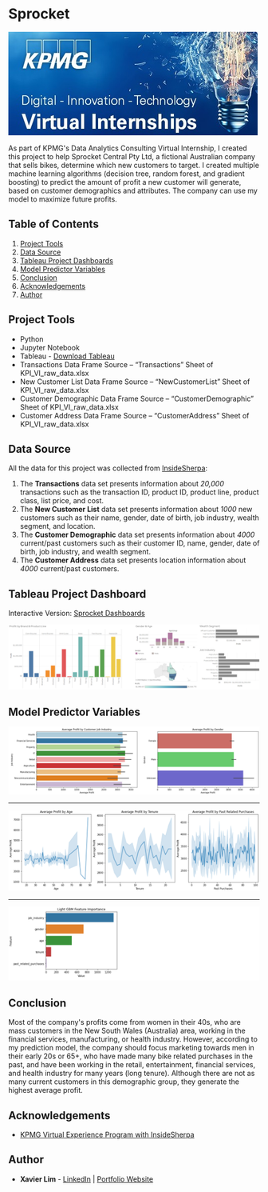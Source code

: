 # Sprocket
![Sprocket Header](https://github.com/xavier-lim/sprocket/blob/master/images/header.jfif)

As part of KPMG's Data Analytics Consulting Virtual Internship, I created this project to help Sprocket Central Pty Ltd, a fictional Australian company that sells bikes, determine which new customers to target. I created multiple machine learning algorithms (decision tree, random forest, and gradient boosting) to predict the amount of profit a new customer will generate, based on customer demographics and attributes. The company can use my model to maximize future profits.


## Table of Contents
1.	[Project Tools](https://github.com/xavier-lim/sprocket#project-tools)
2.	[Data Source](https://github.com/xavier-lim/sprocket#data-source)
3.	[Tableau Project Dashboards](https://github.com/xavier-lim/sprocket#tableau-project-dashboards)
4.	[Model Predictor Variables](https://github.com/xavier-lim/sprocket#model-predictor-variables)
5.	[Conclusion](https://github.com/xavier-lim/sprocket#conclusion)
6.	[Acknowledgements](https://github.com/xavier-lim/sprocket#acknowledgements)
7.	[Author](https://github.com/xavier-lim/sprocket#author)

## Project Tools
*	Python
*	Jupyter Notebook
*	Tableau - [Download Tableau](https://www.tableau.com/products) 
*	Transactions Data Frame Source – “Transactions” Sheet of KPI_VI_raw_data.xlsx
*	New Customer List Data Frame Source – “NewCustomerList” Sheet of KPI_VI_raw_data.xlsx
*	Customer Demographic Data Frame Source – “CustomerDemographic” Sheet of KPI_VI_raw_data.xlsx
*	Customer Address Data Frame Source – “CustomerAddress” Sheet of KPI_VI_raw_data.xlsx

## Data Source
All the data for this project was collected from [InsideSherpa](https://www.insidesherpa.com/virtual-internships/m7W4GMqeT3bh9Nb2c):

1.	The **Transactions** data set presents information about *20,000* transactions such as the transaction ID, product ID, product line, product class, list price, and cost.
2.	The **New Customer List** data set presents information about *1000* new customers such as their name, gender, date of birth, job industry, wealth segment, and location.
3.	The **Customer Demographic** data set presents information about *4000* current/past customers such as their customer ID, name, gender, date of birth, job industry, and wealth segment.
4.	The **Customer Address** data set presents location information about *4000* current/past customers.


## Tableau Project Dashboard
Interactive Version: [Sprocket Dashboards](https://xavier-lim.github.io/SprocketDashboards.html)

![Demographics](https://github.com/xavier-lim/sprocket/blob/master/images/customer_demographics.PNG)


## Model Predictor Variables
![Categorical Variables](https://github.com/xavier-lim/sprocket/blob/master/images/categorical_variables.PNG)

---

![Numerical Variables](https://github.com/xavier-lim/sprocket/blob/master/images/numerical_variables.PNG)

---

![Feature Importance](https://github.com/xavier-lim/sprocket/blob/master/images/feature_importance.PNG)


## Conclusion
Most of the company's profits come from women in their 40s, who are mass customers in the New South Wales (Australia) area, working in the financial services, manufacturing, or health industry. However, according to my prediction model, the company should focus marketing towards men in their early 20s or 65+, who have made many bike related purchases in the past, and have been working in the retail, entertainment, financial services, and health industry for many years (long tenure). Although there are not as many current customers in this demographic group, they generate the highest average profit.



## Acknowledgements
  * [KPMG Virtual Experience Program with InsideSherpa](https://www.insidesherpa.com/virtual-internships/m7W4GMqeT3bh9Nb2c)

## Author

* **Xavier Lim** - [LinkedIn](https://www.linkedin.com/in/xavier-lim14/) | [Portfolio Website]( https://xavier-lim.github.io/)
